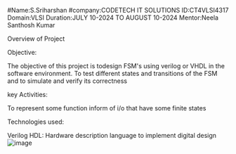 #Name:S.Sriharshan
#company:CODETECH IT SOLUTIONS
ID:CT4VLSI4317
Domain:VLSI
Duration:JULY 10-2024 TO AUGUST 10-2024
Mentor:Neela Santhosh Kumar

Overview of Project

Objective:

The objective of this project is todesign FSM's using verilog or VHDL in the software environment. To test different states and transitions of the FSM and to simulate and verify its correctness

key Activities:

To represent some function inform of i/o that have some finite states

Technologies used:

Verilog HDL: Hardware description language to implement digital design
![image](https://github.com/user-attachments/assets/a13a8559-c78c-40f5-8f9b-1bed9e03a2b9)

